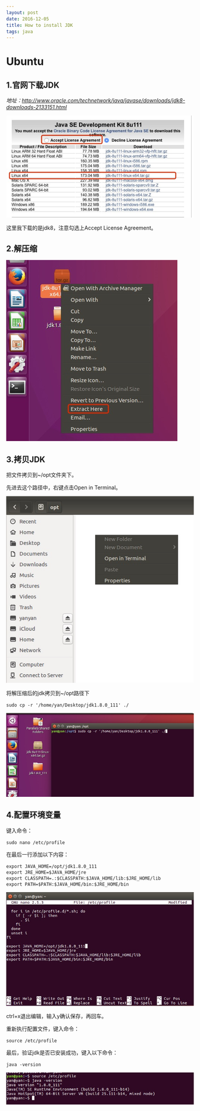 ```yaml
---
layout: post
date: 2016-12-05
title: How to install JDK
tags: java
---
```


# Ubuntu

## 1.官网下载JDK

*地址：http://www.oracle.com/technetwork/java/javase/downloads/jdk8-downloads-2133151.html*

![](../assets/blog/oracle-download.png)

这里我下载的是jdk8，注意勾选上Accept License Agreement。

## 2.解压缩

![](../assets/blog/extract-jdk.png)

## 3.拷贝JDK

把文件拷贝到~/opt文件夹下。


先进去这个路径中，右键点击Open in Terminal。

![](../assets/blog/copy-jdk-1.png)

将解压缩后的jdk拷贝到~/opt路径下

```
sudo cp -r '/home/yan/Desktop/jdk1.8.0_111' ./
```

![](../assets/blog/copy-jdk-2.png)

## 4.配置环境变量

键入命令：

```
sudo nano /etc/profile
```

在最后一行添加以下内容：

```
export JAVA_HOME=/opt/jdk1.8.0_111
export JRE_HOME=$JAVA_HOME/jre
export CLASSPATH=.:$CLASSPATH:$JAVA_HOME/lib:$JRE_HOME/lib
export PATH=$PATH:$JAVA_HOME/bin:$JRE_HOME/bin
```

![](../assets/blog/set-jdk.png)

ctrl+x退出编辑，输入y确认保存，再回车。

重新执行配置文件，键入命令：

```
source /etc/profile
```

最后，验证jdk是否已安装成功，键入以下命令：

```
java -version
```

![](../assets/blog/complete-jdk.png)


